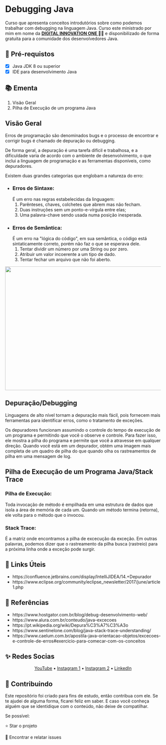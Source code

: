 <h1>Debugging Java</h1>
<p>Curso que apresenta conceitos introdutórios sobre como podemos trabalhar com debugging na linguagem Java. 
Curso este ministrado por mim em nome da <strong> <a href="https://web.digitalinnovation.one/home"> DIGITAL INNOVATION ONE  </a></strong> 🧡💛 e disponibilizado de forma gratuita para a comunidade dos desenvolvedores Java.

<h2>
🛑 Pré-requistos
</h2>

- [x] Java JDK 8 ou superior
- [x] IDE para desenvolvimento Java

<h2> 📚 Ementa</h2>
<ol>
    <li>Visão Geral</li>
    <li>Pilha de Execução de um programa Java</li>
</ol>

<h2>Visão Geral</h2>

<p>Erros de programação são denominados bugs e o processo de encontrar e corrigir bugs é chamado de depuração ou debugging.</p>
<p>De forma geral, a depuração é uma tarefa difícil e trabalhosa, e a dificuldade varia de acordo com o ambiente de desenvolvimento, o que inclui a linguagem de programação e as ferramentas disponíveis, como depuradores.</p>

<p>Existem duas grandes categorias que englobam a natureza do erro:</p>
<ul>
    <li><h3>Erros de Sintaxe:</h3>É um erro nas regras estabelecidas da linguagem:
        <ol>
            <li>Parênteses, chaves, colchetes que abrem mas não fecham.</li>
            <li>Duas instruções sem um ponto-e-vírgula entre elas;</li>
            <li>Uma palavra-chave sendo usada numa posição inesperada.</li>        
        </ol>
    </li>
    <li><h3>Erros de Semântica:</h3>  É um erro na "lógica do código", em sua semântica, o código está sintaticamente correto, porém não faz o que se esperava dele.
        <ol>
            <li>Tentar dividir um número por uma String ou por zero.</li>
            <li>Atribuir um valor incoerente a um tipo de dado.</li>
            <li>Tentar fechar um arquivo que não foi aberto.</li>
        </ol>
    </li>
</ul>

<div align="center">
    <img src="https://media1.giphy.com/media/9o9dh1JRGThC1qxGTJ/giphy.gif?cid=ecf05e47e4eg6hhx3ku1sec3j55c616p31sgn63m6kf0kcmu&rid=giphy.gif&ct=g" width="600" height="400">
</div>

<h2>Depuração/Debugging</h2>
<p>Linguagens de alto nível tornam a depuração mais fácil, pois fornecem mais ferramentas para identificar erros, como o tratamento de exceções. </p>
<p>Os depuradores funcionam assumindo o controle do tempo de execução de um programa e permitindo que você o observe e controle. Para fazer isso, ele mostra a pilha do programa e permite que você a atravesse em qualquer direção. Quando você está em um depurador, obtém uma imagem mais completa de um quadro de pilha do que quando olha os rastreamentos de pilha em uma mensagem de log.</p>

<h2>Pilha de Execução de um Programa Java/Stack Trace</h2>
<p><h3>Pilha de Execução:</h3> Toda invocação de método é empilhada em uma estrutura de dados que isola a área de memória de cada um. Quando um método termina (retorna), ele volta para o método que o invocou.</p>
<p><h3>Stack Trace:</h3> É a matriz onde encontramos a pilha de excecução da exceção. Em outras palavras, podemos dizer que o rastreamento da pilha busca (rastreio) para a próxima linha onde a exceção pode surgir.</p>

<h2>🔗 Links Úteis</h2>
<ul>
    <li>https://confluence.jetbrains.com/display/IntelliJIDEA/14.+Depurador</li>
    <li>https://www.eclipse.org/community/eclipse_newsletter/2017/june/article1.php</li>
</ul>

<h2>🔎 Referências </h2>
<ul>
    <li>https://www.hostgator.com.br/blog/debug-desenvolvimento-web/</li>
    <li>https://www.alura.com.br/conteudo/java-excecoes</li>
    <li>https://pt.wikipedia.org/wiki/Depura%C3%A7%C3%A3o</li>
    <li>https://www.sentinelone.com/blog/java-stack-trace-understanding/</li>
    <li>https://www.caelum.com.br/apostila-java-orientacao-objetos/excecoes-e-controle-de-erros#exercicio-para-comecar-com-os-conceitos</li>
</ul>

<h2>✨ ️Redes Socias</h2>
<p align="center">
<a href="https://www.youtube.com/channel/UCqchrwxLd023IrA8KlCpH9g">YouTube</a> ▪️
<a href="https://www.instagram.com/estudant.i/">Instagram 1</a> ▪️
<a href="https://www.instagram.com/camimi_la/">Instagram 2</a> ▪️
<a href="https://www.linkedin.com/in/cami-la/">LinkedIn</a>
</p>


<h2> 🤝 Contribuindo </h2>

Este repositório foi criado para fins de estudo, então contribua com ele.
Se te ajudei de alguma forma, ficarei feliz em saber. E caso você conheça alguém que se identidique com o conteúdo, não deixe de compatilhar.

Se possível:

⭐️  Star o projeto

🐛 Encontrar e relatar issues

